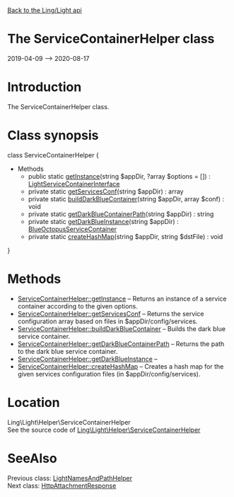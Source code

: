 [Back to the Ling/Light api](https://github.com/lingtalfi/Light/blob/master/doc/api/Ling/Light.md)



The ServiceContainerHelper class
================
2019-04-09 --> 2020-08-17






Introduction
============

The ServiceContainerHelper class.



Class synopsis
==============


class <span class="pl-k">ServiceContainerHelper</span>  {

- Methods
    - public static [getInstance](https://github.com/lingtalfi/Light/blob/master/doc/api/Ling/Light/Helper/ServiceContainerHelper/getInstance.md)(string $appDir, ?array $options = []) : [LightServiceContainerInterface](https://github.com/lingtalfi/Light/blob/master/doc/api/Ling/Light/ServiceContainer/LightServiceContainerInterface.md)
    - private static [getServicesConf](https://github.com/lingtalfi/Light/blob/master/doc/api/Ling/Light/Helper/ServiceContainerHelper/getServicesConf.md)(string $appDir) : array
    - private static [buildDarkBlueContainer](https://github.com/lingtalfi/Light/blob/master/doc/api/Ling/Light/Helper/ServiceContainerHelper/buildDarkBlueContainer.md)(string $appDir, array $conf) : void
    - private static [getDarkBlueContainerPath](https://github.com/lingtalfi/Light/blob/master/doc/api/Ling/Light/Helper/ServiceContainerHelper/getDarkBlueContainerPath.md)(string $appDir) : string
    - private static [getDarkBlueInstance](https://github.com/lingtalfi/Light/blob/master/doc/api/Ling/Light/Helper/ServiceContainerHelper/getDarkBlueInstance.md)(string $appDir) : [BlueOctopusServiceContainer](https://github.com/lingtalfi/Octopus/blob/master/ServiceContainer/BlueOctopusServiceContainer.php)
    - private static [createHashMap](https://github.com/lingtalfi/Light/blob/master/doc/api/Ling/Light/Helper/ServiceContainerHelper/createHashMap.md)(string $appDir, string $dstFile) : void

}






Methods
==============

- [ServiceContainerHelper::getInstance](https://github.com/lingtalfi/Light/blob/master/doc/api/Ling/Light/Helper/ServiceContainerHelper/getInstance.md) &ndash; Returns an instance of a service container according to the given options.
- [ServiceContainerHelper::getServicesConf](https://github.com/lingtalfi/Light/blob/master/doc/api/Ling/Light/Helper/ServiceContainerHelper/getServicesConf.md) &ndash; Returns the service configuration array based on files in $appDir/config/services.
- [ServiceContainerHelper::buildDarkBlueContainer](https://github.com/lingtalfi/Light/blob/master/doc/api/Ling/Light/Helper/ServiceContainerHelper/buildDarkBlueContainer.md) &ndash; Builds the dark blue service container.
- [ServiceContainerHelper::getDarkBlueContainerPath](https://github.com/lingtalfi/Light/blob/master/doc/api/Ling/Light/Helper/ServiceContainerHelper/getDarkBlueContainerPath.md) &ndash; Returns the path to the dark blue service container.
- [ServiceContainerHelper::getDarkBlueInstance](https://github.com/lingtalfi/Light/blob/master/doc/api/Ling/Light/Helper/ServiceContainerHelper/getDarkBlueInstance.md) &ndash; 
- [ServiceContainerHelper::createHashMap](https://github.com/lingtalfi/Light/blob/master/doc/api/Ling/Light/Helper/ServiceContainerHelper/createHashMap.md) &ndash; Creates a hash map for the given services configuration files (in $appDir/config/services).





Location
=============
Ling\Light\Helper\ServiceContainerHelper<br>
See the source code of [Ling\Light\Helper\ServiceContainerHelper](https://github.com/lingtalfi/Light/blob/master/Helper/ServiceContainerHelper.php)



SeeAlso
==============
Previous class: [LightNamesAndPathHelper](https://github.com/lingtalfi/Light/blob/master/doc/api/Ling/Light/Helper/LightNamesAndPathHelper.md)<br>Next class: [HttpAttachmentResponse](https://github.com/lingtalfi/Light/blob/master/doc/api/Ling/Light/Http/HttpAttachmentResponse.md)<br>
